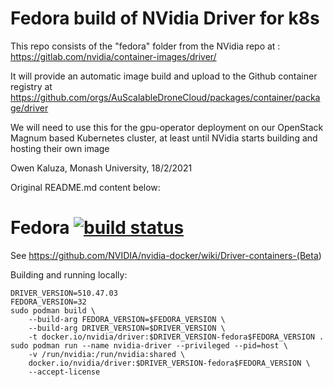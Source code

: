 # Fedora build of NVidia Driver for k8s

This repo consists of the "fedora" folder from the NVidia repo at : https://gitlab.com/nvidia/container-images/driver/

It will provide an automatic image build and upload to the Github container registry at https://github.com/orgs/AuScalableDroneCloud/packages/container/package/driver

We will need to use this for the gpu-operator deployment on our OpenStack Magnum based Kubernetes cluster, at least until NVidia starts building and hosting their own image

Owen Kaluza, Monash University, 18/2/2021

Original README.md content below:

# Fedora [![build status](https://gitlab.com/nvidia/driver/badges/master/build.svg)](https://gitlab.com/nvidia/driver/commits/master)

See <https://github.com/NVIDIA/nvidia-docker/wiki/Driver-containers-(Beta>)

Building and running locally:

```
DRIVER_VERSION=510.47.03
FEDORA_VERSION=32
sudo podman build \
    --build-arg FEDORA_VERSION=$FEDORA_VERSION \
    --build-arg DRIVER_VERSION=$DRIVER_VERSION \
    -t docker.io/nvidia/driver:$DRIVER_VERSION-fedora$FEDORA_VERSION .
sudo podman run --name nvidia-driver --privileged --pid=host \
    -v /run/nvidia:/run/nvidia:shared \
    docker.io/nvidia/driver:$DRIVER_VERSION-fedora$FEDORA_VERSION \
    --accept-license
```
